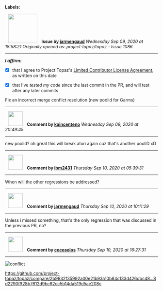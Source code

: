 **Labels:**



<a href="https://github.com/jarmengaud"><img src="https://avatars3.githubusercontent.com/u/52013132?v=4" width="96" height="96" hspace="10"></img></a> **Issue by [jarmengaud](https://github.com/jarmengaud)**
_Wednesday Sep 09, 2020 at 18:58:21_
_Originally opened as: project-topaz/topaz - Issue 1086_

----

<!-- place 'x' mark between square [] brackets to affirm: -->
**_I affirm:_**
- [x] that I agree to Project Topaz's [Limited Contributor License Agreement](http://project-topaz.com/blob/release/CONTRIBUTOR_AGREEMENT.md), as written on this date
- [x] that I've _tested my code_ since the last commit in the PR, and will test after any later commits

Fix an incorrect merge conflict resolution (new poolid for Garms)


----
<a href="https://github.com/kaincenteno"><img src="https://avatars3.githubusercontent.com/u/26943220?v=4" width="48" height="48" hspace="10"></img></a> **Comment by [kaincenteno](https://github.com/kaincenteno)**
_Wednesday Sep 09, 2020 at 20:49:45_

----

new poolid? oh great this will break atori again cuz that's another poolID xD


----
<a href="https://github.com/ibm2431"><img src="https://avatars3.githubusercontent.com/u/13112942?v=4" width="48" height="48" hspace="10"></img></a> **Comment by [ibm2431](https://github.com/ibm2431)**
_Thursday Sep 10, 2020 at 05:39:31_

----

When will the other regressions be addressed?


----
<a href="https://github.com/jarmengaud"><img src="https://avatars3.githubusercontent.com/u/52013132?v=4" width="48" height="48" hspace="10"></img></a> **Comment by [jarmengaud](https://github.com/jarmengaud)**
_Thursday Sep 10, 2020 at 10:11:29_

----

Unless i missed something, that's the only regression that was discussed in the previous PR, no?


----
<a href="https://github.com/cocosolos"><img src="https://avatars2.githubusercontent.com/u/2593549?v=4" width="48" height="48" hspace="10"></img></a> **Comment by [cocosolos](https://github.com/cocosolos)**
_Thursday Sep 10, 2020 at 16:27:31_

----

![conflict](https://user-images.githubusercontent.com/2593549/92762667-ceca5d00-f360-11ea-8fad-4d146fad362c.PNG)
https://github.com/project-topaz/topaz/compare/2b9832f35992a00e21b93a10b84c133d426dbc48...8d2290f928b7612d9bc62cc5b14da519d5ae208c

